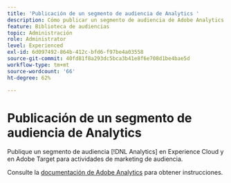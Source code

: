 ```yaml
---
title: 'Publicación de un segmento de audiencia de Analytics '
description: Cómo publicar un segmento de audiencia de Adobe Analytics en Experience Cloud y Adobe Target para actividades de marketing para audiencias.
feature: Biblioteca de audiencias
topic: Administración
role: Administrator
level: Experienced
exl-id: 6d097492-864b-412c-bfd6-f97be4a03558
source-git-commit: 40fd81f8a293dc5bca3b41e8f6e708d1be4bae5d
workflow-type: tm+mt
source-wordcount: '66'
ht-degree: 62%

---
```


# Publicación de un segmento de audiencia de Analytics

Publique un segmento de audiencia [!DNL Analytics] en Experience Cloud y en Adobe Target para actividades de marketing de audiencia.

Consulte la [documentación de Adobe Analytics](https://experienceleague.adobe.com/docs/analytics/components/segmentation/segmentation-workflow/seg-publish.html?lang=en) para obtener instrucciones.
